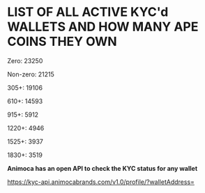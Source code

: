 # LIST OF ALL ACTIVE KYC'd WALLETS AND HOW MANY APE COINS THEY OWN

Zero: 23250

Non-zero: 21215

305+: 19106

610+: 14593

915+: 5912

1220+: 4946

1525+: 3937

1830+: 3519

**Animoca has an open API to check the KYC status for any wallet**

https://kyc-api.animocabrands.com/v1.0/profile/?walletAddress=